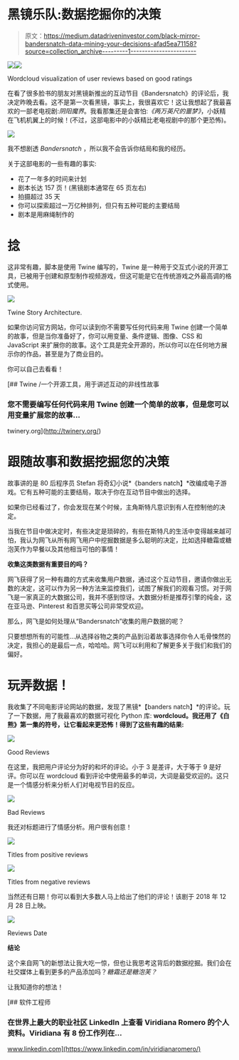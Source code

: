 # 黑镜乐队:数据挖掘你的决策

> 原文：<https://medium.datadriveninvestor.com/black-mirror-bandersnatch-data-mining-your-decisions-afad5ea71158?source=collection_archive---------1----------------------->

[![](img/62acbce6fcc1e8d6f3b66b23a40dcb9a.png)](http://www.track.datadriveninvestor.com/1B9E)![](img/be2408561edaf20fd00307c0772ae8b4.png)

Wordcloud visualization of user reviews based on good ratings

在看了很多脸书的朋友对黑镜新推出的互动节目《Bandersnatch》的评论后，我决定昨晚去看。这不是第一次看黑镜，事实上，我很喜欢它！这让我想起了我最喜欢的一部老电视剧:*阴阳魔界*。我看那集还是会害怕:*《两万英尺的噩梦》*，小妖精在飞机机翼上的时候！(不过，这部电影中的小妖精比老电视剧中的那个更恐怖)。

![](img/934de1078173a4b030c5e8b4a42f83f2.png)

我不想剧透 *Bandersnatch* ，所以我不会告诉你结局和我的经历。

关于这部电影的一些有趣的事实:

*   花了一年多的时间来计划
*   剧本长达 157 页！(黑镜剧本通常在 65 页左右)
*   拍摄超过 35 天
*   你可以探索超过一万亿种排列，但只有五种可能的主要结局
*   剧本是用麻绳制作的

# 捻

这非常有趣，脚本是使用 Twine 编写的，Twine 是一种用于交互式小说的开源工具，已被用于创建和原型制作视频游戏，但这可能是它在传统游戏之外最高调的格式使用。

![](img/9b6acb027574d60af045b8581255e646.png)

Twine Story Architecture.

如果你访问官方网站，你可以读到你不需要写任何代码来用 Twine 创建一个简单的故事，但是当你准备好了，你可以用变量、条件逻辑、图像、CSS 和 JavaScript 来扩展你的故事。这个工具是完全开源的，所以你可以在任何地方展示你的作品，甚至是为了商业目的。

你可以自己去看看！

[](http://twinery.org/) [## Twine /一个开源工具，用于讲述互动的非线性故事

### 您不需要编写任何代码来用 Twine 创建一个简单的故事，但是您可以用变量扩展您的故事…

twinery.org](http://twinery.org/) 

# 跟随故事和数据挖掘您的决策

故事讲的是 80 后程序员 Stefan 将奇幻小说*《banders natch】*改编成电子游戏。它有五种可能的主要结局，取决于你在互动节目中做出的选择。

如果你已经看过了，你会发现在某个时候，主角斯特凡意识到有人在控制他的决定。

当我在节目中做决定时，有些决定是琐碎的，有些在斯特凡的生活中变得越来越可怕，我认为网飞从所有网飞用户中挖掘数据是多么聪明的决定，比如选择糖霜或糖泡芙作为早餐以及其他相当可怕的事情！

**收集这类数据有重要目的吗？**

网飞获得了另一种有趣的方式来收集用户数据，通过这个互动节目，邀请你做出无数的决定，这可以作为另一种方法来监控我们，试图了解我们的观看习惯。对于网飞是一家真正的大数据公司，我并不感到惊讶。大数据分析是推荐引擎的纯金，这在亚马逊、Pinterest 和百思买等公司非常受欢迎。

那么，网飞是如何处理从“Bandersnatch”收集的用户数据的呢？

只要想想所有的可能性…从选择谷物之类的产品到沿着故事选择你令人毛骨悚然的决定，我担心的是最后一点，哈哈哈。网飞可以利用和了解更多关于我们和我们的偏好。

# 玩弄数据！

我收集了不同电影评论网站的数据，发现了黑镜*【banders natch】*的评论。玩了一下数据，用了我最喜欢的数据可视化 Python 库: **wordcloud。我还用了《白熊》第一集的符号，让它看起来更恐怖！得到了这些有趣的结果:**

![](img/be2408561edaf20fd00307c0772ae8b4.png)

Good Reviews

在这里，我把用户评论分为好的和坏的评论。小于 3 是差评，大于等于 9 是好评。你可以在 wordcloud 看到评论中使用最多的单词，大词是最受欢迎的。这只是一个情感分析来分析人们对电视节目的反应。

![](img/1ae9b7e7ed4a40eb0fadf556f6c749b6.png)

Bad Reviews

我还对标题进行了情感分析。用户很有创意！

![](img/13bc2a6b25ca795cff8a4c854ac03d56.png)

Titles from positive reviews

![](img/23a362065c6c09e621fa80607ad23102.png)

Titles from negative reviews

当然还有日期！你可以看到大多数人马上给出了他们的评论！该剧于 2018 年 12 月 28 日上映。

![](img/bd21fbd504ee852d2037b780d4e79a8b.png)

Reviews Date

**结论**

这个来自网飞的新想法让我大吃一惊，但也让我思考这背后的数据挖掘。我们会在社交媒体上看到更多的产品添加吗？*糖霜还是糖泡芙？*

让我知道你的想法！

[](https://www.linkedin.com/in/viridianaromero/) [## 软件工程师

### 在世界上最大的职业社区 LinkedIn 上查看 Viridiana Romero 的个人资料。Viridiana 有 8 份工作列在…

www.linkedin.com](https://www.linkedin.com/in/viridianaromero/)
